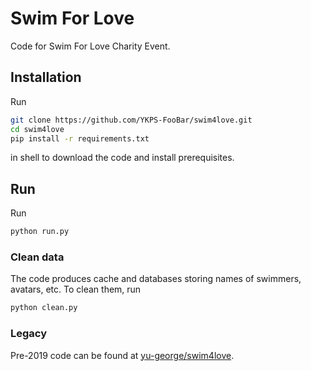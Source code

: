 # Swim For Love

Code for Swim For Love Charity Event.

## Installation
Run
```sh
git clone https://github.com/YKPS-FooBar/swim4love.git
cd swim4love
pip install -r requirements.txt
```
in shell to download the code and install prerequisites.

## Run
Run
```sh
python run.py
```

### Clean data
The code produces cache and databases storing names of swimmers, avatars, etc. To clean them, run
```sh
python clean.py
```

### Legacy
Pre-2019 code can be found at [yu-george/swim4love](https://github.com/yu-george/swim4love).
